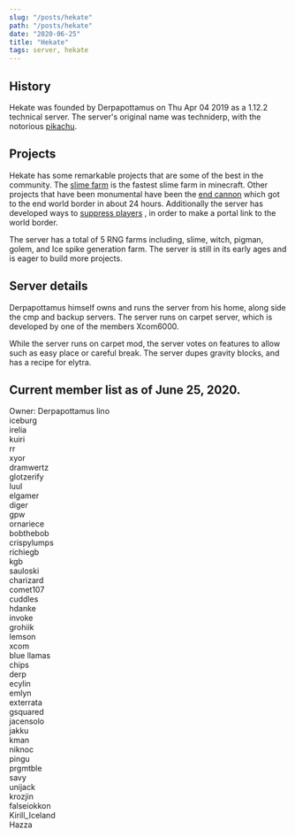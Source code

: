 ```yaml
---
slug: "/posts/hekate"
path: "/posts/hekate"
date: "2020-06-25"
title: "Hekate"
tags: server, hekate
---
```

## History
Hekate was founded by Derpapottamus on Thu Apr 04 2019 as a 1.12.2 technical server. The server's original name was techniderp, with the notorious [pikachu](http://4.bp.blogspot.com/-HNudsOPYIPM/UTOUnHlZ4sI/AAAAAAAAAv8/LktpN1teHLE/s1600/pika2.jpg).

## Projects

Hekate has some remarkable projects that are some of the best in the community. The [slime farm](https://youtu.be/7ozBe803k78) is the fastest slime farm in minecraft. Other projects that have been monumental have been the [end cannon](https://youtu.be/NRZgujUiseU) which got to the end world border in about 24 hours. Additionally the server has developed ways to [suppress players](https://youtu.be/091mFU3d8m0) , in order to make a portal link to the world border.

The server has a total of 5 RNG farms including, slime, witch, pigman, golem, and Ice spike generation farm. The server is still in its early ages and is eager to build more projects.
## Server details
Derpapottamus himself owns and runs the server from his home, along side the cmp and backup servers. The server runs on carpet server, which is developed by one of the members Xcom6000.

While the server runs on carpet mod, the server votes on features to allow such as easy place or careful break. The server dupes gravity blocks, and has a recipe for elytra.

## Current member list as of June 25, 2020.
Owner: Derpapottamus
lino                    
iceburg                    
irelia                    
kuiri                    
rr                        
xyor                    
dramwertz                
glotzerify                
luul                    
elgamer                    
diger                    
gpw                        
ornariece                
bobthebob                
crispylumps                
richiegb                
kgb                        
sauloski                
charizard                
comet107                
cuddles                    
hdanke                    
invoke                    
grohiik                    
lemson                    
xcom                    
blue llamas                
chips                    
derp                    
ecylin                    
emlyn                    
exterrata                
gsquared                
jacensolo                
jakku                    
kman                    
niknoc                    
pingu                    
prgmtble                
savy                    
unijack             
krozjin  
falseiokkon   
Kirill_Iceland   
Hazza
